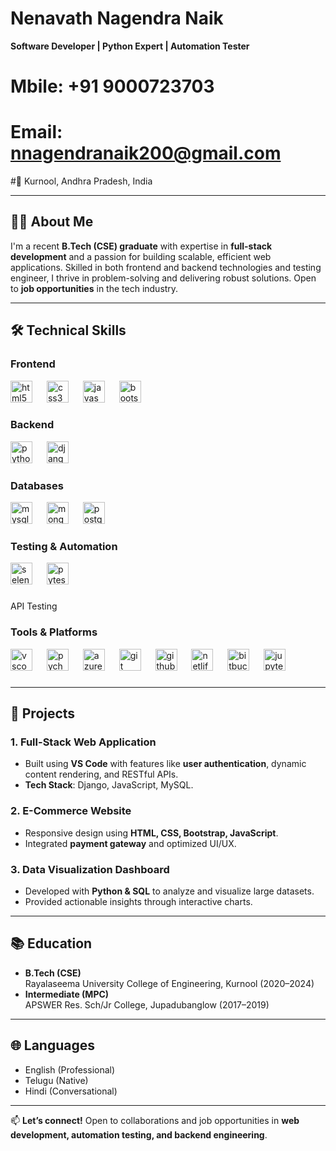 # Nenavath Nagendra Naik
**Software Developer | Python Expert | Automation Tester**  
# Mbile: +91 9000723703
# Email: nnagendranaik200@gmail.com
#📍 Kurnool, Andhra Pradesh, India  

---

## 👨‍💻 About Me  
I'm a recent **B.Tech (CSE) graduate** with expertise in **full-stack development** and a passion for building scalable, efficient web applications. Skilled in both frontend and backend technologies and testing engineer, I thrive in problem-solving and delivering robust solutions. Open to **job opportunities** in the tech industry.  

---

## 🛠️ Technical Skills  

###
### **Frontend**  
<div align="left">
  <img src="https://cdn.jsdelivr.net/gh/devicons/devicon/icons/html5/html5-original.svg" height="35" alt="html5 logo"  />
  <img width="15" />
  <img src="https://cdn.jsdelivr.net/gh/devicons/devicon/icons/css3/css3-original.svg" height="35" alt="css3 logo"  />
  <img width="15" />
  <img src="https://cdn.jsdelivr.net/gh/devicons/devicon/icons/javascript/javascript-original.svg" height="35" alt="javascript logo"  />
  <img width="15" />
  <img src="https://cdn.jsdelivr.net/gh/devicons/devicon/icons/bootstrap/bootstrap-original.svg" height="35" alt="bootstrap logo"  />
</div>

###
### **Backend**  
<div align="left">
  <img src="https://skillicons.dev/icons?i=py" height="35" alt="python logo"  />
  <img width="15" />
  <img src="https://skillicons.dev/icons?i=django" height="35" alt="django logo"  />
</div>

###

### **Databases**  
<div align="left">
  <img src="https://cdn.jsdelivr.net/gh/devicons/devicon/icons/mysql/mysql-original.svg" height="35" alt="mysql logo"  />
  <img width="15" />
  <img src="https://cdn.jsdelivr.net/gh/devicons/devicon/icons/mongodb/mongodb-original.svg" height="35" alt="mongodb logo"  />
  <img width="15" />
  <img src="https://cdn.jsdelivr.net/gh/devicons/devicon/icons/postgresql/postgresql-original.svg" height="35" alt="postgresql logo"  />
</div>

### 
### **Testing & Automation**  
<div align="left">
  <img src="https://cdn.jsdelivr.net/gh/devicons/devicon/icons/selenium/selenium-original.svg" height="35" alt="selenium logo"  />
  <img width="15" />
  <img src="https://cdn.jsdelivr.net/gh/devicons/devicon/icons/pytest/pytest-original.svg" height="35" alt="pytest logo"  />
</div>

###
API Testing  
### **Tools & Platforms**  
<div align="left">
  <img src="https://cdn.jsdelivr.net/gh/devicons/devicon/icons/vscode/vscode-original.svg" height="35" alt="vscode logo"  />
  <img width="15" />
  <img src="https://cdn.jsdelivr.net/gh/devicons/devicon/icons/pycharm/pycharm-original.svg" height="35" alt="pycharm logo"  />
  <img width="15" />
  <img src="https://cdn.jsdelivr.net/gh/devicons/devicon/icons/azure/azure-original.svg" height="35" alt="azure logo"  />
  <img width="15" />
  <img src="https://cdn.jsdelivr.net/gh/devicons/devicon/icons/git/git-original.svg" height="35" alt="git logo"  />
  <img width="15" />
  <img src="https://skillicons.dev/icons?i=github" height="35" alt="github logo"  />
  <img width="15" />
  <img src="https://cdn.simpleicons.org/netlify/00C7B7" height="35" alt="netlify logo"  />
  <img width="15" />
  <img src="https://cdn.jsdelivr.net/gh/devicons/devicon/icons/bitbucket/bitbucket-original.svg" height="35" alt="bitbucket logo"  />
  <img width="15" />
  <img src="https://cdn.simpleicons.org/jupyter/F37626" height="35" alt="jupyter logo"  />
</div>

### 

---

## 🚀 Projects  
### **1. Full-Stack Web Application**  
- Built using **VS Code** with features like **user authentication**, dynamic content rendering, and RESTful APIs.  
- **Tech Stack**: Django, JavaScript, MySQL.  

### **2. E-Commerce Website**  
- Responsive design using **HTML, CSS, Bootstrap, JavaScript**.  
- Integrated **payment gateway** and optimized UI/UX.  

### **3. Data Visualization Dashboard**  
- Developed with **Python & SQL** to analyze and visualize large datasets.  
- Provided actionable insights through interactive charts.  

---

## 📚 Education  
- **B.Tech (CSE)**  
  Rayalaseema University College of Engineering, Kurnool (2020–2024)  
- **Intermediate (MPC)**  
  APSWER Res. Sch/Jr College, Jupadubanglow (2017–2019)  

---

## 🌐 Languages  
- English (Professional)  
- Telugu (Native)  
- Hindi (Conversational)  

---

📫 **Let’s connect!** Open to collaborations and job opportunities in **web development, automation testing, and backend engineering**.  
